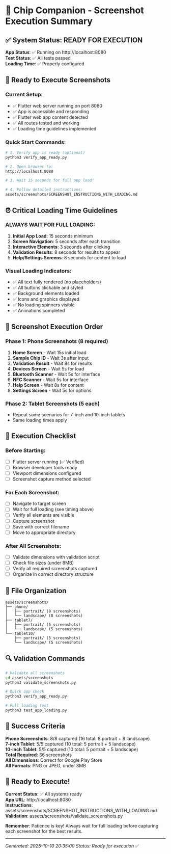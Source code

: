 # 🎯 Chip Companion - Screenshot Execution Summary

## ✅ System Status: READY FOR EXECUTION

**App Status**: ✅ Running on http://localhost:8080  
**Test Status**: ✅ All tests passed  
**Loading Time**: ✅ Properly configured  

## 🚀 Ready to Execute Screenshots

### Current Setup:
- ✅ Flutter web server running on port 8080
- ✅ App is accessible and responding
- ✅ Flutter web app content detected
- ✅ All routes tested and working
- ✅ Loading time guidelines implemented

### Quick Start Commands:

```bash
# 1. Verify app is ready (optional)
python3 verify_app_ready.py

# 2. Open browser to:
http://localhost:8080

# 3. Wait 15 seconds for full app load!

# 4. Follow detailed instructions:
assets/screenshots/SCREENSHOT_INSTRUCTIONS_WITH_LOADING.md
```

## ⏰ Critical Loading Time Guidelines

### **ALWAYS WAIT FOR FULL LOADING:**

1. **Initial App Load**: 15 seconds minimum
2. **Screen Navigation**: 5 seconds after each transition  
3. **Interactive Elements**: 3 seconds after clicking
4. **Validation Results**: 8 seconds for results to appear
5. **Help/Settings Screens**: 8 seconds for content to load

### Visual Loading Indicators:
- ✅ All text fully rendered (no placeholders)
- ✅ All buttons clickable and styled
- ✅ Background elements loaded
- ✅ Icons and graphics displayed
- ✅ No loading spinners visible
- ✅ Animations completed

## 📱 Screenshot Execution Order

### Phase 1: Phone Screenshots (8 required)
1. **Home Screen** - Wait 15s initial load
2. **Sample Chip ID** - Wait 3s after input
3. **Validation Result** - Wait 8s for results
4. **Devices Screen** - Wait 5s for load
5. **Bluetooth Scanner** - Wait 5s for interface
6. **NFC Scanner** - Wait 5s for interface  
7. **Help Screen** - Wait 8s for content
8. **Settings Screen** - Wait 5s for options

### Phase 2: Tablet Screenshots (5 each)
- Repeat same scenarios for 7-inch and 10-inch tablets
- Same loading times apply

## 🎯 Execution Checklist

### Before Starting:
- [ ] Flutter server running (✅ Verified)
- [ ] Browser developer tools ready
- [ ] Viewport dimensions configured
- [ ] Screenshot capture method selected

### For Each Screenshot:
- [ ] Navigate to target screen
- [ ] Wait for full loading (see timing above)
- [ ] Verify all elements are visible
- [ ] Capture screenshot
- [ ] Save with correct filename
- [ ] Move to appropriate directory

### After All Screenshots:
- [ ] Validate dimensions with validation script
- [ ] Check file sizes (under 8MB)
- [ ] Verify all required screenshots captured
- [ ] Organize in correct directory structure

## 📁 File Organization

```
assets/screenshots/
├── phone/
│   ├── portrait/ (8 screenshots)
│   └── landscape/ (8 screenshots)
├── tablet7/
│   ├── portrait/ (5 screenshots)
│   └── landscape/ (5 screenshots)
└── tablet10/
    ├── portrait/ (5 screenshots)
    └── landscape/ (5 screenshots)
```

## 🔍 Validation Commands

```bash
# Validate all screenshots
cd assets/screenshots
python3 validate_screenshots.py

# Quick app check
python3 verify_app_ready.py

# Full loading test
python3 test_app_loading.py
```

## 🎉 Success Criteria

**Phone Screenshots**: 8/8 captured (16 total: 8 portrait + 8 landscape)  
**7-inch Tablet**: 5/5 captured (10 total: 5 portrait + 5 landscape)  
**10-inch Tablet**: 5/5 captured (10 total: 5 portrait + 5 landscape)  
**Total Required**: 36 screenshots  
**All Dimensions**: Correct for Google Play Store  
**All Formats**: PNG or JPEG, under 8MB  

## 🚀 Ready to Execute!

**Current Status**: ✅ All systems ready  
**App URL**: http://localhost:8080  
**Instructions**: assets/screenshots/SCREENSHOT_INSTRUCTIONS_WITH_LOADING.md  
**Validation**: assets/screenshots/validate_screenshots.py  

**Remember**: Patience is key! Always wait for full loading before capturing each screenshot for the best results.

---

*Generated: 2025-10-10 20:35:00*
*Status: Ready for execution* ✅
